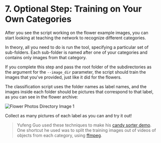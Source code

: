 # 7. Optional Step: Training on Your Own Categories

After you see the script working on the flower example images, you can start looking at teaching the network to recognize different categories.

In theory, all you need to do is run the tool, specifying a particular set of sub-folders. Each sub-folder is named after one of your categories and contains only images from that category.

If you complete this step and pass the root folder of the subdirectories as the argument for the `--image_dir` parameter, the script should train the images that you've provided, just like it did for the flowers.

The classification script uses the folder names as label names, and the images inside each folder should be pictures that correspond to that label, as you can see in the flower archive:

![Flower Photos Directory Image 1](https://codelabs.developers.google.com/codelabs/tensorflow-for-poets/img/9444bbae4d5d9ab1.png)

Collect as many pictures of each label as you can and try it out!

>Yufeng Guo used these techniques to make his [candy sorter demo](https://youtu.be/EnFyneRScQ8?t=4m17s). One shortcut he used was to split the training images out of videos of objects from each category, using [ffmpeg](http://stackoverflow.com/questions/10957412/fastest-way-to-extract-frames-using-ffmpeg).